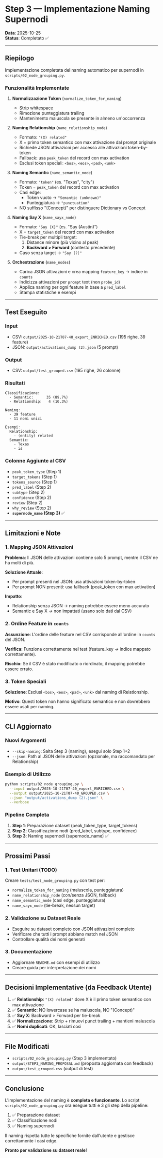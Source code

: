 # Step 3 — Implementazione Naming Supernodi

**Data**: 2025-10-25  
**Status**: Completato ✅

---

## Riepilogo

Implementazione completata del naming automatico per supernodi in `scripts/02_node_grouping.py`.

### Funzionalità Implementate

1. **Normalizzazione Token** (`normalize_token_for_naming`)
   - Strip whitespace
   - Rimozione punteggiatura trailing
   - Mantenimento maiuscola se presente in almeno un'occorrenza

2. **Naming Relationship** (`name_relationship_node`)
   - Formato: `"(X) related"`
   - X = primo token semantico con max attivazione dal prompt originale
   - Richiede JSON attivazioni per accesso alle attivazioni token-by-token
   - Fallback: usa `peak_token` del record con max activation
   - Esclusi token speciali: `<bos>`, `<eos>`, `<pad>`, `<unk>`

3. **Naming Semantic** (`name_semantic_node`)
   - Formato: `"token"` (es. "Texas", "city")
   - Token = `peak_token` del record con max activation
   - Casi edge:
     - Token vuoto → `"Semantic (unknown)"`
     - Punteggiatura → `"punctuation"`
   - NO suffisso "(Concept)" per distinguere Dictionary vs Concept

4. **Naming Say X** (`name_sayx_node`)
   - Formato: `"Say (X)"` (es. "Say (Austin)")
   - X = `target_token` del record con max activation
   - Tie-break per multipli target:
     1. Distance minore (più vicino al peak)
     2. **Backward > Forward** (contesto precedente)
   - Caso senza target → `"Say (?)"`

5. **Orchestrazione** (`name_nodes`)
   - Carica JSON attivazioni e crea mapping `feature_key` → indice in `counts`
   - Indicizza attivazioni per `prompt` text (non `probe_id`)
   - Applica naming per ogni feature in base a `pred_label`
   - Stampa statistiche e esempi

---

## Test Eseguito

### Input
- CSV: `output/2025-10-21T07-40_export_ENRICHED.csv` (195 righe, 39 feature)
- JSON: `output/activations_dump (2).json` (5 prompt)

### Output
- CSV: `output/test_grouped.csv` (195 righe, 26 colonne)

### Risultati
```
Classificazione:
  - Semantic:      35 (89.7%)
  - Relationship:   4 (10.3%)

Naming:
  - 39 feature
  - 11 nomi unici

Esempi:
  Relationship:
    - (entity) related
  Semantic:
    - Texas
    - is
```

### Colonne Aggiunte al CSV
- `peak_token_type` (Step 1)
- `target_tokens` (Step 1)
- `tokens_source` (Step 1)
- `pred_label` (Step 2)
- `subtype` (Step 2)
- `confidence` (Step 2)
- `review` (Step 2)
- `why_review` (Step 2)
- **`supernode_name` (Step 3)** ✅

---

## Limitazioni e Note

### 1. Mapping JSON Attivazioni
**Problema**: Il JSON delle attivazioni contiene solo 5 prompt, mentre il CSV ne ha molti di più.

**Soluzione Attuale**: 
- Per prompt presenti nel JSON: usa attivazioni token-by-token
- Per prompt NON presenti: usa fallback (peak_token con max activation)

**Impatto**: 
- Relationship senza JSON → naming potrebbe essere meno accurato
- Semantic e Say X → non impattati (usano solo dati dal CSV)

### 2. Ordine Feature in `counts`
**Assunzione**: L'ordine delle feature nel CSV corrisponde all'ordine in `counts` del JSON.

**Verifica**: Funziona correttamente nel test (feature_key → indice mappato correttamente).

**Rischio**: Se il CSV è stato modificato o riordinato, il mapping potrebbe essere errato.

### 3. Token Speciali
**Soluzione**: Esclusi `<bos>`, `<eos>`, `<pad>`, `<unk>` dal naming di Relationship.

**Motivo**: Questi token non hanno significato semantico e non dovrebbero essere usati per naming.

---

## CLI Aggiornato

### Nuovi Argomenti
- `--skip-naming`: Salta Step 3 (naming), esegui solo Step 1+2
- `--json`: Path al JSON delle attivazioni (opzionale, ma raccomandato per Relationship)

### Esempio di Utilizzo
```bash
python scripts/02_node_grouping.py \
  --input output/2025-10-21T07-40_export_ENRICHED.csv \
  --output output/2025-10-21T07-40_GROUPED.csv \
  --json "output/activations_dump (2).json" \
  --verbose
```

### Pipeline Completa
1. **Step 1**: Preparazione dataset (peak_token_type, target_tokens)
2. **Step 2**: Classificazione nodi (pred_label, subtype, confidence)
3. **Step 3**: Naming supernodi (supernode_name) ✅

---

## Prossimi Passi

### 1. Test Unitari (TODO)
Creare `tests/test_node_grouping.py` con test per:
- `normalize_token_for_naming` (maiuscola, punteggiatura)
- `name_relationship_node` (con/senza JSON, fallback)
- `name_semantic_node` (casi edge, punteggiatura)
- `name_sayx_node` (tie-break, nessun target)

### 2. Validazione su Dataset Reale
- Eseguire su dataset completo con JSON attivazioni completo
- Verificare che tutti i prompt abbiano match nel JSON
- Controllare qualità dei nomi generati

### 3. Documentazione
- Aggiornare `README.md` con esempi di utilizzo
- Creare guida per interpretazione dei nomi

---

## Decisioni Implementative (da Feedback Utente)

1. ✅ **Relationship**: `"(X) related"` dove X è il primo token semantico con max attivazione
2. ✅ **Semantic**: NO lowercase se ha maiuscola, NO "(Concept)"
3. ✅ **Say X**: Backward > Forward per tie-break
4. ✅ **Normalizzazione**: Strip + rimuovi punct trailing + mantieni maiuscola
5. ✅ **Nomi duplicati**: OK, lasciati così

---

## File Modificati

- `scripts/02_node_grouping.py` (Step 3 implementato)
- `output/STEP3_NAMING_PROPOSAL.md` (proposta aggiornata con feedback)
- `output/test_grouped.csv` (output di test)

---

## Conclusione

L'implementazione del naming è **completa e funzionante**. Lo script `scripts/02_node_grouping.py` ora esegue tutti e 3 gli step della pipeline:

1. ✅ Preparazione dataset
2. ✅ Classificazione nodi
3. ✅ Naming supernodi

Il naming rispetta tutte le specifiche fornite dall'utente e gestisce correttamente i casi edge.

**Pronto per validazione su dataset reale!**

